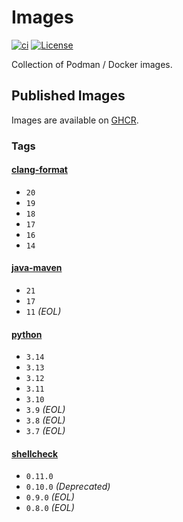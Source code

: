 # Images

[![ci](https://github.com/jhnc-oss/images/actions/workflows/ci.yml/badge.svg)](https://github.com/jhnc-oss/images/actions/workflows/ci.yml)
[![License](https://img.shields.io/badge/license-MIT-yellow.svg)](LICENSE)

Collection of Podman / Docker images.

## Published Images

Images are available on [GHCR](https://github.com/orgs/jhnc-oss/packages?repo_name=images).

### Tags

#### [clang-format](./clang-format/Dockerfile)

- `20`
- `19`
- `18`
- `17`
- `16`
- `14`

#### [java-maven](./java-maven/Dockerfile)

- `21`
- `17`
- `11` *(EOL)*

#### [python](./python/Dockerfile)

- `3.14`
- `3.13`
- `3.12`
- `3.11`
- `3.10`
- `3.9` *(EOL)*
- `3.8` *(EOL)*
- `3.7` *(EOL)*

#### [shellcheck](./shellcheck/Dockerfile)

- `0.11.0`
- `0.10.0` *(Deprecated)*
- `0.9.0` *(EOL)*
- `0.8.0` *(EOL)*

